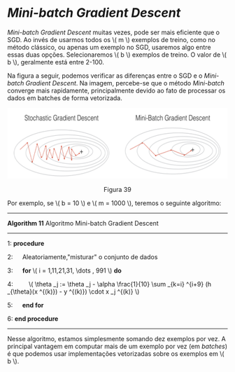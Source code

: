 # _Mini-batch Gradient Descent_

_Mini-batch Gradient Descent_ muitas vezes, pode ser mais eficiente que o SGD. Ao invés de usarmos
todos os \\( m \\) exemplos de treino, como no método clássico, ou apenas um exemplo no SGD, usaremos
algo entre essas duas opções. Selecionaremos \\( b \\) exemplos de treino. O valor de \\( b \\), geralmente está
entre 2-100.

Na figura a seguir, podemos verificar as diferenças entre o SGD e o _Mini-batch Gradient Descent_.
Na imagem, percebe-se que o método _Mini-batch_ converge mais rapidamente, principalmente devido
ao fato de processar os dados em batches de forma vetorizada.

<p align="center">
  <img src="./img/39.png">
</p>

<p align="center">
Figura 39
</p>

Por exemplo, se \\( b = 10 \\) e \\( m = 1000 \\), teremos o seguinte algoritmo:

---

**Algorithm 11** Algoritmo Mini-batch Gradient Descent

---

1: **procedure**

2: &emsp; Aleatoriamente,"misturar" o conjunto de dados

3: &emsp; **for** \\( i = 1,11,21,31, \dots , 991 \\) **do**

4: &emsp;&emsp;
\\( \theta _j := \theta _j - \alpha \frac{1}{10} \sum _{k=i} ^{i+9} (h _{\theta}(x ^{(k)}) - y ^{(k)}) \cdot x _j ^{(k)} \\)

5: &emsp; **end for**

6: **end procedure**

---

Nesse algoritmo, estamos simplesmente somando dez exemplos por vez. A principal vantagem em
computar mais de um exemplo por vez (em _batches_) é que podemos usar implementações vetorizadas
sobre os exemplos em \\( b \\).
